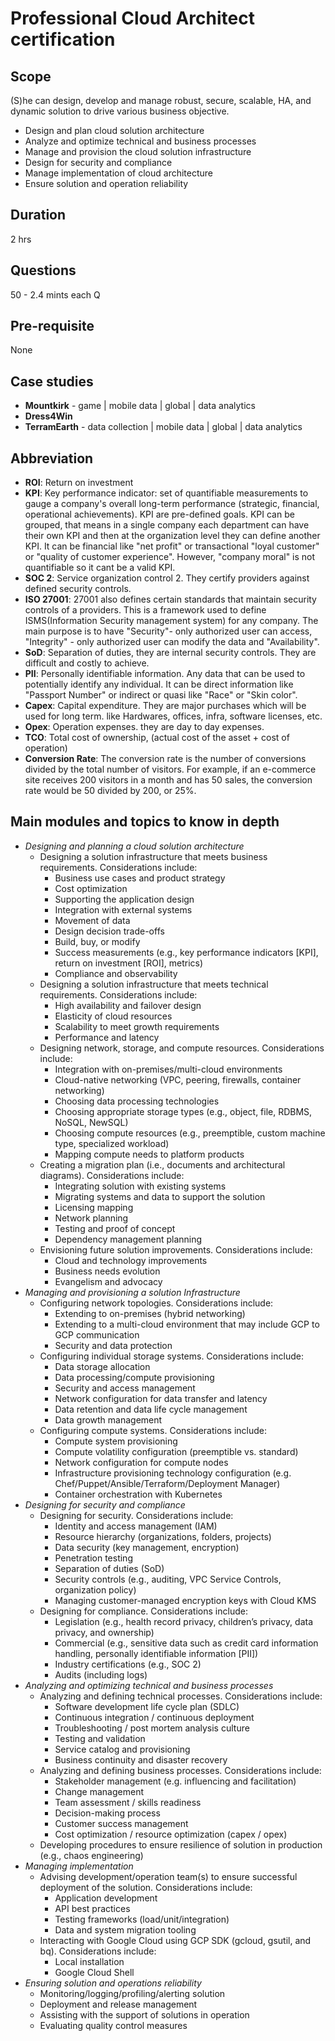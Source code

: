 # Professional Cloud Architect certification

## Scope

(S)he can design, develop and manage robust, secure, scalable, HA, and dynamic solution to drive various business objective.

- Design and plan cloud solution architecture
- Analyze and optimize technical and business processes
- Manage and provision the cloud solution infrastructure
- Design for security and compliance
- Manage implementation of cloud architecture
- Ensure solution and operation reliability

## Duration

2 hrs

## Questions

50 - 2.4 mints each Q

## Pre-requisite

None

## Case studies

- **Mountkirk** - game | mobile data | global | data analytics
- **Dress4Win**
- **TerramEarth** - data collection | mobile data | global | data analytics

## Abbreviation

- **ROI**: Return on investment
- **KPI**: Key performance indicator: set of quantifiable measurements to gauge a company's overall long-term performance (strategic, financial, operational achievements). KPI are pre-defined goals. KPI can be grouped, that means in a single company each department can have their own KPI and then at the organization level they can define another KPI. It can be financial like "net profit" or transactional "loyal customer" or "quality of customer experience". However, "company moral" is not quantifiable so it cant be a valid KPI.
- **SOC 2**: Service organization control 2. They certify providers against defined security controls.
- **ISO 27001**: 27001 also defines certain standards that maintain security controls of a providers. This is a framework used to define ISMS(Information Security management system) for any company. The main purpose is to have "Security"- only authorized user can access, "Integrity" - only authorized user can modify the data and "Availability".
- **SoD**: Separation of duties, they are internal security controls. They are difficult and costly to achieve.
- **PII**: Personally identifiable information. Any data that can be used to potentially identify any individual. It can be direct information like "Passport Number" or indirect or quasi like "Race" or "Skin color".
- **Capex**: Capital expenditure. They are major purchases which will be used for long term. like Hardwares, offices, infra, software licenses, etc.
- **Opex**: Operation expenses. they are day to day expenses.
- **TCO**: Total cost of ownership, (actual cost of the asset + cost of operation)
- **Conversion Rate**: The conversion rate is the number of conversions divided by the total number of visitors. For example, if an e-commerce site receives 200 visitors in a month and has 50 sales, the conversion rate would be 50 divided by 200, or 25%.

## Main modules and topics to know in depth

- *Designing and planning a cloud solution architecture*
  - Designing a solution infrastructure that meets business requirements. Considerations include:
    - Business use cases and product strategy
    - Cost optimization
    - Supporting the application design
    - Integration with external systems
    - Movement of data
    - Design decision trade-offs
    - Build, buy, or modify
    - Success measurements (e.g., key performance indicators [KPI], return on investment [ROI], metrics)
    - Compliance and observability
  - Designing a solution infrastructure that meets technical requirements. Considerations include:
    - High availability and failover design
    - Elasticity of cloud resources
    - Scalability to meet growth requirements
    - Performance and latency
  - Designing network, storage, and compute resources. Considerations include:
    - Integration with on-premises/multi-cloud environments
    - Cloud-native networking (VPC, peering, firewalls, container networking)
    - Choosing data processing technologies
    - Choosing appropriate storage types (e.g., object, file, RDBMS, NoSQL, NewSQL)
    - Choosing compute resources (e.g., preemptible, custom machine type, specialized workload)
    - Mapping compute needs to platform products
  - Creating a migration plan (i.e., documents and architectural diagrams). Considerations include:
    - Integrating solution with existing systems
    - Migrating systems and data to support the solution
    - Licensing mapping
    - Network planning
    - Testing and proof of concept
    - Dependency management planning
  - Envisioning future solution improvements. Considerations include:
    - Cloud and technology improvements
    - Business needs evolution
    - Evangelism and advocacy
- *Managing and provisioning a solution Infrastructure*
  - Configuring network topologies. Considerations include:
    - Extending to on-premises (hybrid networking)
    - Extending to a multi-cloud environment that may include GCP to GCP communication
    - Security and data protection
  - Configuring individual storage systems. Considerations include:
    - Data storage allocation
    - Data processing/compute provisioning
    - Security and access management
    - Network configuration for data transfer and latency
    - Data retention and data life cycle management
    - Data growth management
  - Configuring compute systems. Considerations include:
    - Compute system provisioning
    - Compute volatility configuration (preemptible vs. standard)
    - Network configuration for compute nodes
    - Infrastructure provisioning technology configuration (e.g. Chef/Puppet/Ansible/Terraform/Deployment Manager)
    - Container orchestration with Kubernetes
- *Designing for security and compliance*
  - Designing for security. Considerations include:
    - Identity and access management (IAM)
    - Resource hierarchy (organizations, folders, projects)
    - Data security (key management, encryption)
    - Penetration testing
    - Separation of duties (SoD)
    - Security controls (e.g., auditing, VPC Service Controls, organization policy)
    - Managing customer-managed encryption keys with Cloud KMS
  - Designing for compliance. Considerations include:
    - Legislation (e.g., health record privacy, children’s privacy, data privacy, and ownership)
    - Commercial (e.g., sensitive data such as credit card information handling, personally identifiable information [PII])
    - Industry certifications (e.g., SOC 2)
    - Audits (including logs)
- *Analyzing and optimizing technical and business processes*
  - Analyzing and defining technical processes. Considerations include:
    - Software development life cycle plan (SDLC)
    - Continuous integration / continuous deployment
    - Troubleshooting / post mortem analysis culture
    - Testing and validation
    - Service catalog and provisioning
    - Business continuity and disaster recovery
  - Analyzing and defining business processes. Considerations include:
    - Stakeholder management (e.g. influencing and facilitation)
    - Change management
    - Team assessment / skills readiness
    - Decision-making process
    - Customer success management
    - Cost optimization / resource optimization (capex / opex)
  - Developing procedures to ensure resilience of solution in production (e.g., chaos engineering)
- *Managing implementation*
  - Advising development/operation team(s) to ensure successful deployment of the solution. Considerations include:
    - Application development
    - API best practices
    - Testing frameworks (load/unit/integration)
    - Data and system migration tooling
  - Interacting with Google Cloud using GCP SDK (gcloud, gsutil, and bq). Considerations include:
    - Local installation
    - Google Cloud Shell
- *Ensuring solution and operations reliability*
  - Monitoring/logging/profiling/alerting solution
  - Deployment and release management
  - Assisting with the support of solutions in operation
  - Evaluating quality control measures

